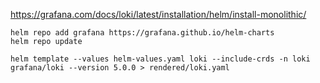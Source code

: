 https://grafana.com/docs/loki/latest/installation/helm/install-monolithic/

```
helm repo add grafana https://grafana.github.io/helm-charts
helm repo update
```

```
helm template --values helm-values.yaml loki --include-crds -n loki grafana/loki --version 5.0.0 > rendered/loki.yaml 
```
